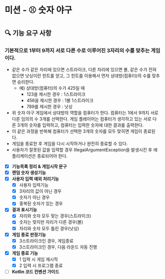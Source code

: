 # 미션 - ⚾ 숫자 야구

## **🔍 기능 요구 사항**
### 기본적으로 1부터 9까지 서로 다른 수로 이루어진 3자리의 수를 맞추는 게임이다.

* 같은 수가 같은 자리에 있으면 스트라이크, 다른 자리에 있으면 볼, 같은 수가 전혀 없으면 낫싱이란 힌트를 얻고, 그 힌트를 이용해서 먼저 상대방(컴퓨터)의 수를 맞추면 승리한다.
  * 예) 상대방(컴퓨터)의 수가 425일 때
    * 123을 제시한 경우 : 1스트라이크
    * 456을 제시한 경우 : 1볼 1스트라이크
    * 789를 제시한 경우 : 낫싱
* 위 숫자 야구 게임에서 상대방의 역할을 컴퓨터가 한다. 컴퓨터는 1에서 9까지 서로 다른 임의의 수 3개를 선택한다. 게임 플레이어는 컴퓨터가 생각하고 있는 서로 다른 3개의 숫자를 입력하고, 컴퓨터는 입력한 숫자에 대한 결과를 출력한다.
* 이 같은 과정을 반복해 컴퓨터가 선택한 3개의 숫자를 모두 맞히면 게임이 종료된다.
* 게임을 종료한 후 게임을 다시 시작하거나 완전히 종료할 수 있다.
* 사용자가 잘못된 값을 입력할 경우 IllegalArgumentException을 발생시킨 후 애플리케이션은 종료되어야 한다.

- [x] **기능목록 정리 & 게임시작 문구**
- [x] **랜덤 숫자 생성기능**
- [x] **사용자 입력 예외 처리기능**
  - [x] 사용자 입력기능
  - [x] 3자리의 값이 아닌 경우
  - [x] 숫자가 아닌 경우
  - [x] 중복된 숫자가 있는 경우
- [x] **결과 표시기능**
  - [x] 자리와 숫자 모두 맞는 경우(스트라이크)
  - [x] 숫자는 맞지만 자리가 다른 경우(볼)
  - [x] 자리와 숫자 모두 틀린 경우(낫싱)
- [x] **게임 종료 판정기능**
  - [x] 3스트라이크인 경우, 게임종료
  - [x] 3스트라이크인 경우, 다음 라운드 자동 진행
- [x] **게임 종료 기능**
  - [x] 1 입력 시 게임 재시작
  - [x] 2 입력 시 프로그램 종료
- [ ] **Kotlin 코드 컨벤션 가이드**